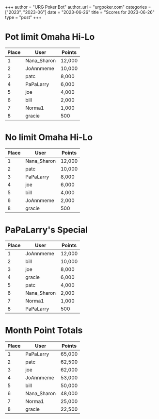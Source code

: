+++
author = "URG Poker Bot"
author_url = "urgpoker.com"
categories = ["2023", "2023-06"]
date = "2023-06-26"
title = "Scores for 2023-06-26"
type = "post"
+++
# Pot limit Omaha Hi-Lo

| Place | User | Points |
|-------|------|--------|
| 1 | Nana_Sharon | 12,000 |
| 2 | JoAnnmeme | 10,000 |
| 3 | patc | 8,000 |
| 4 | PaPaLarry | 6,000 |
| 5 | joe | 4,000 |
| 6 | bill | 2,000 |
| 7 | Norma1 | 1,000 |
| 8 | gracie | 500 |

# No limit Omaha Hi-Lo

| Place | User | Points |
|-------|------|--------|
| 1 | Nana_Sharon | 12,000 |
| 2 | patc | 10,000 |
| 3 | PaPaLarry | 8,000 |
| 4 | joe | 6,000 |
| 5 | bill | 4,000 |
| 6 | JoAnnmeme | 2,000 |
| 8 | gracie | 500 |

# PaPaLarry's Special

| Place | User | Points |
|-------|------|--------|
| 1 | JoAnnmeme | 12,000 |
| 2 | bill | 10,000 |
| 3 | joe | 8,000 |
| 4 | gracie | 6,000 |
| 5 | patc | 4,000 |
| 6 | Nana_Sharon | 2,000 |
| 7 | Norma1 | 1,000 |
| 8 | PaPaLarry | 500 |

# Month Point Totals

| Place | User | Points |
|-------|------|--------|
| 1 | PaPaLarry | 65,000 |
| 2 | patc | 62,500 |
| 3 | joe | 62,000 |
| 4 | JoAnnmeme | 53,000 |
| 5 | bill | 50,000 |
| 6 | Nana_Sharon | 48,000 |
| 7 | Norma1 | 25,000 |
| 8 | gracie | 22,500 |
